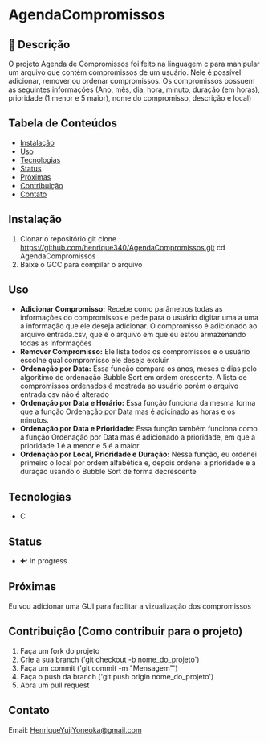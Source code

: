 # AgendaCompromissos

## :memo: Descrição
O projeto Agenda de Compromissos foi feito na linguagem c para manipular um arquivo que contém compromissos de um usuário. Nele é possível adicionar, remover ou ordenar compromissos.
Os compromissos possuem as seguintes informações (Ano, mês, dia, hora, minuto, duração (em horas), prioridade (1 menor e 5 maior), nome do compromisso, descrição e local)

## Tabela de Conteúdos
- [Instalação](#Instalação) 
- [Uso](#Uso)
- [Tecnologias](#Tecnologias)
- [Status](#Status)
- [Próximas](#Proximas)
- [Contribuição](#Contribuição)
- [Contato](#Contato)

## Instalação
1. Clonar o repositório
git clone https://github.com/henrique340/AgendaCompromissos.git
cd AgendaCompromissos
2. Baixe o GCC para compilar o arquivo

## Uso
* **Adicionar Compromisso:** Recebe como parâmetros todas as informações do compromissos e pede para o usuário digitar uma a uma a informação que ele deseja adicionar. O compromisso é adicionado ao arquivo entrada.csv, que é o arquivo em que eu estou armazenando todas as informações
*  **Remover Compromisso:** Ele lista todos os compromissos e o usuário escolhe qual compromisso ele deseja excluir
*  **Ordenação por Data:** Essa função compara os anos, meses e dias pelo algoritimo de ordenação Bubble Sort em ordem crescente. A lista de compromissos ordenados é mostrada ao usuário porém o arquivo entrada.csv não é alterado
*  **Ordenação por Data e Horário:** Essa função funciona da mesma forma que a função Ordenação por Data mas é adicinado as horas e os minutos.
*  **Ordenação por Data e Prioridade:** Essa função também funciona como a função Ordenação por Data mas é adicionado a prioridade, em que a prioridade 1 é a menor e 5 é a maior
*  **Ordenação por Local, Prioridade e Duração:** Nessa função, eu ordenei primeiro o local por ordem alfabética e, depois ordenei a prioridade e a duração usando o Bubble Sort de forma decrescente  

## Tecnologias
* C

## Status
* ➕:  In progress

## Próximas
Eu vou adicionar uma GUI para facilitar a vizualização dos compromissos

## Contribuição (Como contribuir para o projeto)
1. Faça um fork do projeto
2. Crie a sua branch ('git checkout -b nome_do_projeto')
3. Faça um commit ('git commit -m "Mensagem"')
4. Faça o push da branch ('git push origin nome_do_projeto')
5. Abra um pull request

## Contato
Email: HenriqueYujiYoneoka@gmail.com
